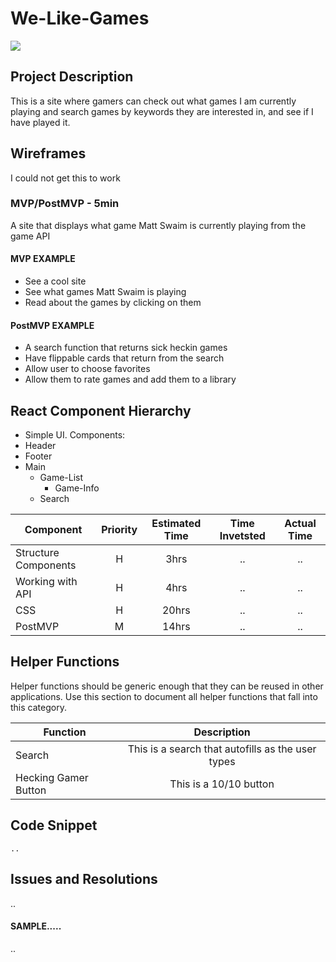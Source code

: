 # We-Like-Games
![](https://media.giphy.com/media/37Fsl1eFxbhtu/giphy.gif)

## Project Description

This is a site where gamers can check out what games I am currently playing and search games by keywords they are interested in, and see if I have played it.

## Wireframes
I could not get this to work

### MVP/PostMVP - 5min

A site that displays what game Matt Swaim is currently playing from the game API

#### MVP EXAMPLE
- See a cool site
- See what games Matt Swaim is playing
- Read about the games by clicking on them

#### PostMVP EXAMPLE
- A search function that returns sick heckin games
- Have flippable cards that return from the search
- Allow user to choose favorites 
- Allow them to rate games and add them to a library

## React Component Hierarchy

- Simple UI.
Components:
- Header
- Footer 
- Main
  - Game-List
    - Game-Info
  - Search 


| Component | Priority | Estimated Time | Time Invetsted | Actual Time |
| --- | :---: |  :---: | :---: | :---: |
| Structure Components | H | 3hrs| .. | .. |
| Working with API | H | 4hrs | .. | .. |
| CSS | H | 20hrs| .. | .. |
| PostMVP | M | 14hrs| .. | .. |


## Helper Functions
Helper functions should be generic enough that they can be reused in other applications. Use this section to document all helper functions that fall into this category.

| Function | Description | 
| --- | :---: |  
| Search | This is a search that autofills as the user types | 
| Hecking Gamer Button| This is a 10/10 button | 




## Code Snippet



```
..
```

## Issues and Resolutions
..

#### SAMPLE.....
..